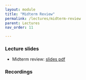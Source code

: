 ```yaml
---
layout: module
title: "Midterm Review"
permalink: /lectures/midterm-review
parent: Lectures
nav_order: 11

---
```



### Lecture slides

* Midterm review: [slides pdf](/cs4740-fall24/assets/docs/midterm-review.pdf)



### Recordings

